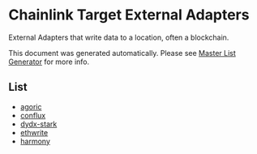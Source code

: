 # Chainlink Target External Adapters

External Adapters that write data to a location, often a blockchain.

This document was generated automatically. Please see [Master List Generator](../scripts#master-list-generator) for more info.

## List

- [agoric](./agoric/README.md)
- [conflux](./conflux/README.md)
- [dydx-stark](./dydx-stark/README.md)
- [ethwrite](./ethwrite/README.md)
- [harmony](./harmony/README.md)
